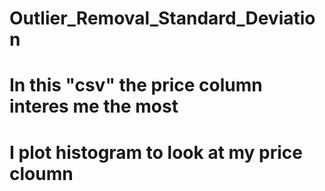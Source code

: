 # Outlier_Removal_Standard_Deviation
# In this "csv" the price column interes me the most
# I plot histogram to look at my price cloumn
